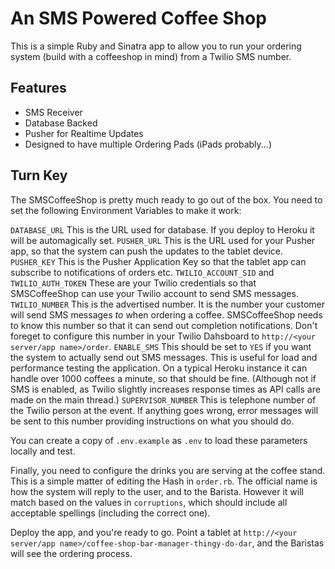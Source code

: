 # An SMS Powered Coffee Shop

This is a simple Ruby and Sinatra app to allow you to run your ordering system (build with a coffeeshop in mind) from a Twilio SMS number. 

## Features

- SMS Receiver
- Database Backed
- Pusher for Realtime Updates
- Designed to have multiple Ordering Pads (iPads probably...)

## Turn Key

The SMSCoffeeShop is pretty much ready to go out of the box. You need to set the following Environment Variables to make it work:

`DATABASE_URL` This is the URL used for database. If you deploy to Heroku it will be automagically set.
`PUSHER_URL` This is the URL used for your Pusher app, so that the system can push the updates to the tablet device.
`PUSHER_KEY` This is the Pusher Application Key so that the tablet app can subscribe to notifications of orders etc.
`TWILIO_ACCOUNT_SID` and `TWILIO_AUTH_TOKEN` These are your Twilio credentials so that SMSCoffeeShop can use your Twilio account to send SMS messages.
`TWILIO_NUMBER` This is the advertised number. It is the number your customer will send SMS messages *to* when ordering a coffee. SMSCoffeeShop needs to know this number so that it can send out completion notifications. Don't foreget to configure this number in your Twilio Dahsboard to `http://<your server/app name>/order`.
`ENABLE_SMS` This should be set to `YES` if you want the system to actually send out SMS messages. This is useful for load and performance testing the application. On a typical Heroku instance it can handle over 1000 coffees a minute, so that should be fine. (Although not if SMS is enabled, as Twilio slightly increases response times as API calls are made on the main thread.)
`SUPERVISOR_NUMBER` This is telephone number of the Twilio person at the event. If anything goes wrong, error messages will be sent to this number providing instructions on what you should do.

You can create a copy of `.env.example` as `.env` to load these parameters locally and test.

Finally, you need to configure the drinks you are serving at the coffee stand. This is a simple matter of editing the Hash in `order.rb`. The official name is how the system will reply to the user, and to the Barista. However it will match based on the values in `corruptions`, which should include all acceptable spellings (including the correct one).

Deploy the app, and you're ready to go. Point a tablet at `http://<your server/app name>/coffee-shop-bar-manager-thingy-do-dar`, and the Baristas will see the ordering process.


